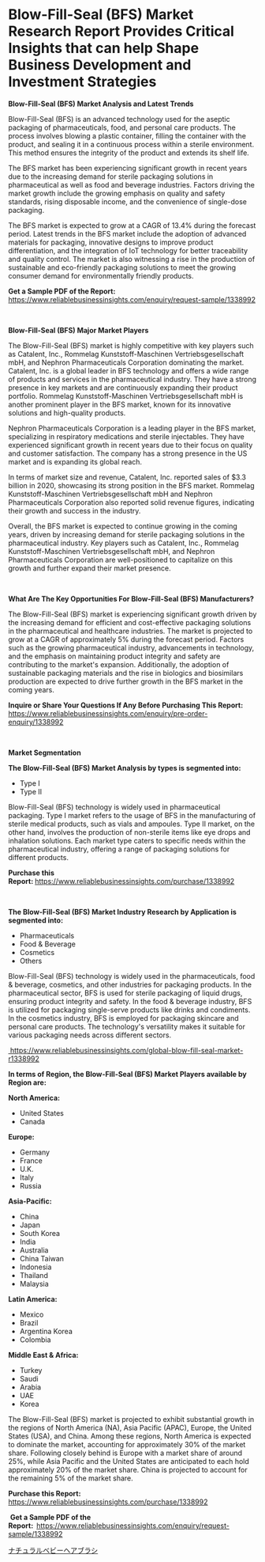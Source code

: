 <p><h1>Blow-Fill-Seal (BFS) Market Research Report Provides Critical Insights that can help Shape Business Development and Investment Strategies</h1></p><p><strong>Blow-Fill-Seal (BFS) Market Analysis and Latest Trends</strong></p>
<p><p>Blow-Fill-Seal (BFS) is an advanced technology used for the aseptic packaging of pharmaceuticals, food, and personal care products. The process involves blowing a plastic container, filling the container with the product, and sealing it in a continuous process within a sterile environment. This method ensures the integrity of the product and extends its shelf life.</p><p>The BFS market has been experiencing significant growth in recent years due to the increasing demand for sterile packaging solutions in pharmaceutical as well as food and beverage industries. Factors driving the market growth include the growing emphasis on quality and safety standards, rising disposable income, and the convenience of single-dose packaging.</p><p>The BFS market is expected to grow at a CAGR of 13.4% during the forecast period. Latest trends in the BFS market include the adoption of advanced materials for packaging, innovative designs to improve product differentiation, and the integration of IoT technology for better traceability and quality control. The market is also witnessing a rise in the production of sustainable and eco-friendly packaging solutions to meet the growing consumer demand for environmentally friendly products.</p></p>
<p><strong>Get a Sample PDF of the Report:&nbsp;</strong> <a href="https://www.reliablebusinessinsights.com/enquiry/request-sample/1338992">https://www.reliablebusinessinsights.com/enquiry/request-sample/1338992</a></p>
<p>&nbsp;</p>
<p><strong>Blow-Fill-Seal (BFS) Major Market Players</strong></p>
<p><p>The Blow-Fill-Seal (BFS) market is highly competitive with key players such as Catalent, Inc., Rommelag Kunststoff-Maschinen Vertriebsgesellschaft mbH, and Nephron Pharmaceuticals Corporation dominating the market. Catalent, Inc. is a global leader in BFS technology and offers a wide range of products and services in the pharmaceutical industry. They have a strong presence in key markets and are continuously expanding their product portfolio. Rommelag Kunststoff-Maschinen Vertriebsgesellschaft mbH is another prominent player in the BFS market, known for its innovative solutions and high-quality products.</p><p>Nephron Pharmaceuticals Corporation is a leading player in the BFS market, specializing in respiratory medications and sterile injectables. They have experienced significant growth in recent years due to their focus on quality and customer satisfaction. The company has a strong presence in the US market and is expanding its global reach.</p><p>In terms of market size and revenue, Catalent, Inc. reported sales of $3.3 billion in 2020, showcasing its strong position in the BFS market. Rommelag Kunststoff-Maschinen Vertriebsgesellschaft mbH and Nephron Pharmaceuticals Corporation also reported solid revenue figures, indicating their growth and success in the industry.</p><p>Overall, the BFS market is expected to continue growing in the coming years, driven by increasing demand for sterile packaging solutions in the pharmaceutical industry. Key players such as Catalent, Inc., Rommelag Kunststoff-Maschinen Vertriebsgesellschaft mbH, and Nephron Pharmaceuticals Corporation are well-positioned to capitalize on this growth and further expand their market presence.</p></p>
<p>&nbsp;</p>
<p><strong>What Are The Key Opportunities For Blow-Fill-Seal (BFS) Manufacturers?</strong></p>
<p><p>The Blow-Fill-Seal (BFS) market is experiencing significant growth driven by the increasing demand for efficient and cost-effective packaging solutions in the pharmaceutical and healthcare industries. The market is projected to grow at a CAGR of approximately 5% during the forecast period. Factors such as the growing pharmaceutical industry, advancements in technology, and the emphasis on maintaining product integrity and safety are contributing to the market's expansion. Additionally, the adoption of sustainable packaging materials and the rise in biologics and biosimilars production are expected to drive further growth in the BFS market in the coming years.</p></p>
<p><strong>Inquire or Share Your Questions If Any Before Purchasing This Report:</strong> <a href="https://www.reliablebusinessinsights.com/enquiry/pre-order-enquiry/1338992">https://www.reliablebusinessinsights.com/enquiry/pre-order-enquiry/1338992</a></p>
<p>&nbsp;</p>
<p><strong>Market Segmentation</strong></p>
<p><strong>The Blow-Fill-Seal (BFS) Market Analysis by types is segmented into:</strong></p>
<p><ul><li>Type I</li><li>Type II</li></ul></p>
<p><p>Blow-Fill-Seal (BFS) technology is widely used in pharmaceutical packaging. Type I market refers to the usage of BFS in the manufacturing of sterile medical products, such as vials and ampoules. Type II market, on the other hand, involves the production of non-sterile items like eye drops and inhalation solutions. Each market type caters to specific needs within the pharmaceutical industry, offering a range of packaging solutions for different products.</p></p>
<p><strong>Purchase this Report:&nbsp;</strong><a href="https://www.reliablebusinessinsights.com/purchase/1338992">https://www.reliablebusinessinsights.com/purchase/1338992</a></p>
<p>&nbsp;</p>
<p><strong>The Blow-Fill-Seal (BFS) Market Industry Research by Application is segmented into:</strong></p>
<p><ul><li>Pharmaceuticals</li><li>Food & Beverage</li><li>Cosmetics</li><li>Others</li></ul></p>
<p><p>Blow-Fill-Seal (BFS) technology is widely used in the pharmaceuticals, food & beverage, cosmetics, and other industries for packaging products. In the pharmaceutical sector, BFS is used for sterile packaging of liquid drugs, ensuring product integrity and safety. In the food & beverage industry, BFS is utilized for packaging single-serve products like drinks and condiments. In the cosmetics industry, BFS is employed for packaging skincare and personal care products. The technology's versatility makes it suitable for various packaging needs across different sectors.</p></p>
<p><a href="https://www.reliablebusinessinsights.com/global-blow-fill-seal-market-r1338992">&nbsp;https://www.reliablebusinessinsights.com/global-blow-fill-seal-market-r1338992</a></p>
<p><strong>In terms of Region, the Blow-Fill-Seal (BFS) Market Players available by Region are:</strong></p>
<p>
    <p> <strong> North America: </strong>
        <ul>
            <li>United States</li>
            <li>Canada</li>
        </ul>
        </p> 
    <p> <strong> Europe: </strong>
        <ul>
            <li>Germany</li>
            <li>France</li>
            <li>U.K.</li>
            <li>Italy</li>
            <li>Russia</li>
        </ul>
        </p> 
    <p> <strong> Asia-Pacific: </strong>
        <ul>
            <li>China</li>
            <li>Japan</li>
            <li>South Korea</li>
            <li>India</li>
            <li>Australia</li>
            <li>China Taiwan</li>
            <li>Indonesia</li>
            <li>Thailand</li>
            <li>Malaysia</li>
        </ul>
        </p> 
    <p> <strong> Latin America: </strong>
        <ul>
            <li>Mexico</li>
            <li>Brazil</li>
            <li>Argentina Korea</li>
            <li>Colombia</li>
        </ul>
        </p> 
    <p> <strong> Middle East & Africa: </strong>
        <ul>
            <li>Turkey</li>
            <li>Saudi</li>
            <li>Arabia</li>
            <li>UAE</li>
            <li>Korea</li>
        </ul>
    </p>
    </p>
<p><p>The Blow-Fill-Seal (BFS) market is projected to exhibit substantial growth in the regions of North America (NA), Asia Pacific (APAC), Europe, the United States (USA), and China. Among these regions, North America is expected to dominate the market, accounting for approximately 30% of the market share. Following closely behind is Europe with a market share of around 25%, while Asia Pacific and the United States are anticipated to each hold approximately 20% of the market share. China is projected to account for the remaining 5% of the market share.</p></p>
<p><strong>Purchase this Report: </strong><a href="https://www.reliablebusinessinsights.com/purchase/1338992">https://www.reliablebusinessinsights.com/purchase/1338992</a></p>
<p>&nbsp;<strong>Get a Sample PDF of the Report:&nbsp;&nbsp;</strong><a href="https://www.reliablebusinessinsights.com/enquiry/request-sample/1338992">https://www.reliablebusinessinsights.com/enquiry/request-sample/1338992</a></p>
<p><strong></strong></p>
<p><p><a href="https://medium.com/@reyeshowell655/%E5%A4%A9%E7%84%B6%E3%83%99%E3%83%93%E3%83%BC%E3%83%98%E3%82%A2%E3%83%96%E3%83%A9%E3%82%B7%E5%B8%82%E5%A0%B4%E3%83%AC%E3%83%9D%E3%83%BC%E3%83%88%E3%81%AF-%E3%81%93%E3%81%AE%E5%B8%82%E5%A0%B4%E3%81%AE%E6%9C%80%E6%96%B0%E3%83%88%E3%83%AC%E3%83%B3%E3%83%89%E3%81%A8%E6%88%90%E9%95%B7%E6%A9%9F%E4%BC%9A%E3%82%92%E6%98%8E%E3%82%89%E3%81%8B%E3%81%AB%E3%81%97%E3%81%A6%E3%81%84%E3%81%BE%E3%81%99-75cd4c540c16">ナチュラルベビーヘアブラシ</a></p></p>